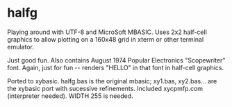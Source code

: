 # halfg

Playing around with UTF-8 and MicroSoft MBASIC. Uses 2x2 half-cell graphics to allow plotting on
a 160x48 grid in xterm or other terminal emulator.

Just good fun. Also contains August 1974 Popular Electronics "Scopewriter" font. Again, just for
fun -- renders "HELLO" in that font in half-cell graphics.

Ported to xybasic. halfg.bas is the original mbasic; xy1.bas, xy2.bas... are the xybasic port with
sucessive refinements. Included xycpmfp.com (interpreter needed).  WIDTH 255 is needed. 
